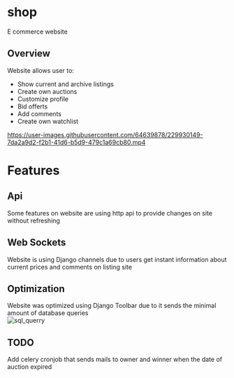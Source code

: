 # shop
E commerce website

## Overview
Website allows user to:

- Show current and archive listings
- Create own auctions
- Customize profile
- Bid offerts
- Add comments
- Create own watchlist


https://user-images.githubusercontent.com/64639878/229930149-7da2a9d2-f2b1-41d6-b5d9-479c1a69cb80.mp4

# Features
## Api 
Some features on website are using http api to provide changes on site without refreshing

## Web Sockets 
Website is using Django channels due to users get instant information about current prices and comments on listing site

## Optimization 
Website was optimized using Django Toolbar due to it sends the minimal amount of database queries  
![sql_querry](https://user-images.githubusercontent.com/64639878/229934013-75d569de-ae7a-4b13-91c3-bdc7f1423059.PNG)

## TODO

Add celery cronjob that sends mails to owner and winner when the date of auction expired
